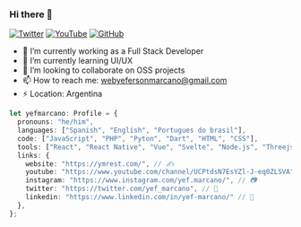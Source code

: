 ### Hi there 👋

[![Twitter](https://img.shields.io/twitter/follow/yef_marcano?style=social)](https://twitter.com/yef_marcano)
[![YouTube](https://img.shields.io/youtube/channel/subscribers/UCPtdsN7EsYZl-J-eq0ZLSVA?style=social)](https://www.youtube.com/channel/UCPtdsN7EsYZl-J-eq0ZLSVA?sub_confirmation=1)
[![GitHub](https://img.shields.io/github/followers/yef-marcano?style=social)](https://github.com/yef-marcano)

- 🔭 I’m currently working as a Full Stack Developer
- 🌱 I’m currently learning UI/UX
- 👯 I’m looking to collaborate on OSS projects
- 📫 How to reach me: webyefersonmarcano@gmail.com
- ⚡ Location: Argentina

```ts
let yefmarcano: Profile = {
  pronouns: "he/him",
  languages: ["Spanish", "English", "Portugues do brasil"],
  code: ["JavaScript", "PHP", "Pyton", "Dart", "HTML", "CSS"],
  tools: ["React", "React Native", "Vue", "Svelte", "Node.js", "Threejs","Jquery", "Codeigniter", "Laravel", "Node.js", "Prisma" ]
  links: {
    website: "https://ymrest.com/", // ✍️
    youtube: "https://www.youtube.com/channel/UCPtdsN7EsYZl-J-eq0ZLSVA", // 🎬
    instagram: "https://www.instagram.com/yef.marcano/", // 📷
    twitter: "https://twitter.com/yef_marcano", // 🐤
    linkedin: "https://www.linkedin.com/in/yef-marcano/" // 💼
  },
};
```